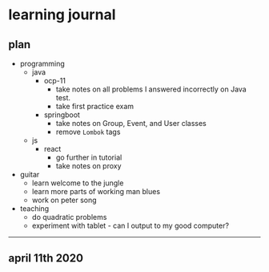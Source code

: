 # learning journal

## plan

* programming
  * java
    * ocp-11
      * take notes on all problems I answered incorrectly on Java test.
      * take first practice exam
    * springboot
      * take notes on Group, Event, and User classes
      * remove `Lombok` tags
  * js
    * react
      * go further in tutorial
      * take notes on proxy
* guitar
  * learn welcome to the jungle
  * learn more parts of working man blues
  * work on peter song
* teaching
  * do quadratic problems
  * experiment with tablet - can I output to my good computer?

---

## april 11th 2020

